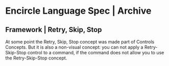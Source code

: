 Encircle Language Spec | Archive
==============================

Framework | Retry, Skip, Stop
-----------------------------

At some point the Retry, Skip, Stop concept was made part of Controls Concepts. But it is also a non-visual concept: you can not apply a Retry-Skip-Stop control to a command, if the command does not allow you to use the Retry-Skip-Stop concept.